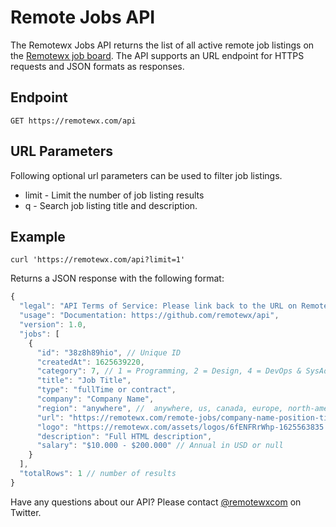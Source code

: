 # Remote Jobs API

The Remotewx Jobs API returns the list of all active remote job listings on the [Remotewx job board](https://remotewx.com/). The API supports an URL endpoint for HTTPS requests and JSON formats as responses.

## Endpoint

`GET https://remotewx.com/api`


## URL Parameters

Following optional url parameters can be used to filter job listings.

* limit - Limit the number of job listing results
* q - Search job listing title and description.

## Example

`curl 'https://remotewx.com/api?limit=1'`

Returns a JSON response with the following format:

```javascript
{
  "legal": "API Terms of Service: Please link back to the URL on Remotewx and mention Remotewx as a source, so we get traffic back from your site. If you do not we'll have to suspend API access. Please do not submit our jobs to third Party websites like Google Jobs, LinkedIn Jobs, etc. Our free API is only dedicated to indie developers willing to build websites to share remote jobs. Have any questions about API? Please contact @remotewxcom on Twitter.",
  "usage": "Documentation: https://github.com/remotewx/api",
  "version": 1.0,
  "jobs": [
    {
      "id": "38z8h89hio", // Unique ID
      "createdAt": 1625639220,
      "category": 7, // 1 = Programming, 2 = Design, 4 = DevOps & SysAdmin, 5 = Management & Finance, 6 = Product, 7 = Support, 8 = Sales & Marketing, 9 = Other
      "title": "Job Title",
      "type": "fullTime or contract",
      "company": "Company Name",
      "region": "anywhere", //  anywhere, us, canada, europe, north-america, south-america, amer, asia, africa, australia, uk, emea, apac, other
      "url": "https://remotewx.com/remote-jobs/company-name-position-title",
      "logo": "https://remotewx.com/assets/logos/6fENFRrWhp-1625563835.png", // soon .png will be replaced by .webp
      "description": "Full HTML description",
      "salary": "$10.000 - $200.000" // Annual in USD or null
    }
  ],
  "totalRows": 1 // number of results
}
```

Have any questions about our API? Please contact [@remotewxcom](https://twitter.com/remotewxcom) on Twitter.
